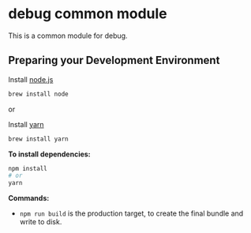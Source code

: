# debug common module
This is a common module for debug.

## Preparing your Development Environment
Install [node.js](https://nodejs.org/)
```bash
brew install node
```
or

Install [yarn](https://yarnpkg.com/en/)
```bash
brew install yarn
```

**To install dependencies:**

```bash
npm install
# or
yarn
```

**Commands:**
* `npm run build` is the production target, to create the final bundle and write to disk.
